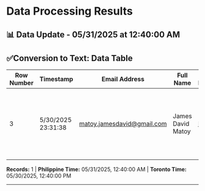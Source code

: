 # Data Processing Results

## 📊 Data Update - 05/31/2025 at 12:40:00 AM

## ✅Conversion to Text: Data Table

| Row Number | Timestamp | Email Address | Full Name | Upload Documents | File Name | Text File | Recent Date |
| --- | --- | --- | --- | --- | --- | --- | --- |
| 3 | 5/30/2025 23:31:38 | matoy.jamesdavid@gmail.com | James David Matoy | [Link](https://drive.google.com/open?id=1tDSr19rQEVU-8rKCNxUpUVmHN1yV0HP8) | AI Automation Engineer - James David Matoy - James David Matoy.pdf | [Link](https://drive.google.com/file/d/1GUiLK4F-l-fmAmA7PPFh16DoOucOePhv/view?usp=drivesdk) | Recent Date |



**Records:** 1 | **Philippine Time:** 05/31/2025, 12:40:00 AM | **Toronto Time:** 05/30/2025, 12:40:00 PM

---


